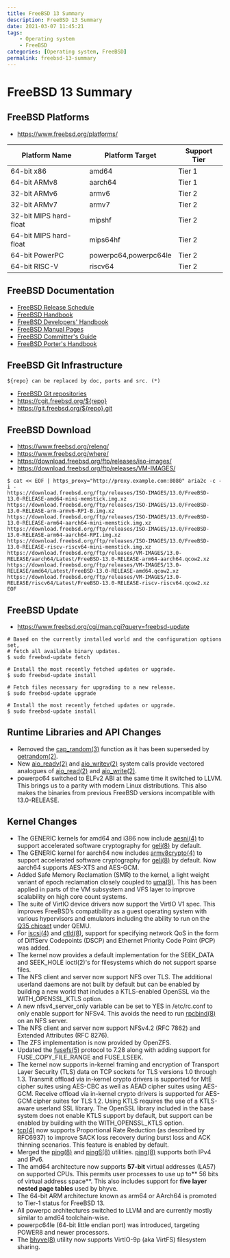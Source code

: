 ```yaml
---
title: FreeBSD 13 Summary
description: FreeBSD 13 Summary
date: 2021-03-07 11:45:21
tags:
    - Operating system
    - FreeBSD
categories: [Operating system, FreeBSD]
permalink: freebsd-13-summary
---
```


# FreeBSD 13 Summary

## FreeBSD Platforms

* https://www.freebsd.org/platforms/

Platform Name           | Platform Target       | Support Tier
------------------------|-----------------------|-------------
64-bit x86              | amd64                 | Tier 1
64-bit ARMv8            | aarch64               | Tier 1
32-bit ARMv6            | armv6                 | Tier 2
32-bit ARMv7            | armv7                 | Tier 2
32-bit MIPS hard-float  | mipshf                | Tier 2
64-bit MIPS hard-float  | mips64hf              | Tier 2
64-bit PowerPC          | powerpc64,powerpc64le | Tier 2
64-bit RISC-V           | riscv64               | Tier 2

## FreeBSD Documentation

* [FreeBSD Release Schedule](https://www.freebsd.org/releng/)
* [FreeBSD Handbook](https://docs.freebsd.org/en/books/handbook/)
* [FreeBSD Developers' Handbook](https://docs.freebsd.org/en/books/developers-handbook/)
* [FreeBSD Manual Pages](https://www.freebsd.org/cgi/man.cgi)
* [FreeBSD Committer's Guide](https://docs.freebsd.org/en/articles/committers-guide/)
* [FreeBSD Porter's Handbook](https://docs.freebsd.org/en/books/porters-handbook/)

## FreeBSD Git Infrastructure

`${repo} can be replaced by doc, ports and src. (*)`

* [FreeBSD Git repositories](https://cgit.freebsd.org/)
* https://cgit.freebsd.org/${repo}
* https://git.freebsd.org/${repo}.git

## FreeBSD Download

* https://www.freebsd.org/releng/
* https://www.freebsd.org/where/
* https://download.freebsd.org/ftp/releases/iso-images/
* https://download.freebsd.org/ftp/releases/VM-IMAGES/

```shell
$ cat << EOF | https_proxy="http://proxy.example.com:8080" aria2c -c -i -
https://download.freebsd.org/ftp/releases/ISO-IMAGES/13.0/FreeBSD-13.0-RELEASE-amd64-mini-memstick.img.xz
https://download.freebsd.org/ftp/releases/ISO-IMAGES/13.0/FreeBSD-13.0-RELEASE-arm-armv6-RPI-B.img.xz
https://download.freebsd.org/ftp/releases/ISO-IMAGES/13.0/FreeBSD-13.0-RELEASE-arm64-aarch64-mini-memstick.img.xz
https://download.freebsd.org/ftp/releases/ISO-IMAGES/13.0/FreeBSD-13.0-RELEASE-arm64-aarch64-RPI.img.xz
https://download.freebsd.org/ftp/releases/ISO-IMAGES/13.0/FreeBSD-13.0-RELEASE-riscv-riscv64-mini-memstick.img.xz
https://download.freebsd.org/ftp/releases/VM-IMAGES/13.0-RELEASE/aarch64/Latest/FreeBSD-13.0-RELEASE-arm64-aarch64.qcow2.xz
https://download.freebsd.org/ftp/releases/VM-IMAGES/13.0-RELEASE/amd64/Latest/FreeBSD-13.0-RELEASE-amd64.qcow2.xz
https://download.freebsd.org/ftp/releases/VM-IMAGES/13.0-RELEASE/riscv64/Latest/FreeBSD-13.0-RELEASE-riscv-riscv64.qcow2.xz
EOF
```

## FreeBSD Update

* https://www.freebsd.org/cgi/man.cgi?query=freebsd-update

```shell
# Based on the currently installed world and the configuration options set,
# fetch all available binary updates.
$ sudo freebsd-update fetch

# Install the most recently fetched updates or upgrade.
$ sudo freebsd-update install

# Fetch files necessary for upgrading to a new release.
$ sudo freebsd-update upgrade

# Install the most recently fetched updates or upgrade.
$ sudo freebsd-update install
```

## Runtime Libraries and API Changes

* Removed the [cap_random(3)](https://www.freebsd.org/cgi/man.cgi?query=cap_random) function as it has been superseded by [getrandom(2)](https://www.freebsd.org/cgi/man.cgi?query=getrandom).
* New [aio_readv(2)](https://www.freebsd.org/cgi/man.cgi?query=aio_readv) and [aio_writev(2)](https://www.freebsd.org/cgi/man.cgi?query=aio_writev) system calls provide vectored analogues of [aio_read(2)](https://www.freebsd.org/cgi/man.cgi?query=aio_read) and [aio_write(2)](https://www.freebsd.org/cgi/man.cgi?query=aio_write).
* powerpc64 switched to ELFv2 ABI at the same time it switched to LLVM. This brings us to a parity with modern Linux distributions. This also makes the binaries from previous FreeBSD versions incompatible with 13.0-RELEASE.

## Kernel Changes

* The GENERIC kernels for amd64 and i386 now include [aesni(4)](https://www.freebsd.org/cgi/man.cgi?query=aesni) to support accelerated software cryptography for [geli(8)](https://www.freebsd.org/cgi/man.cgi?query=geli) by default.
* The GENERIC kernel for aarch64 now includes [armv8crypto(4)](https://www.freebsd.org/cgi/man.cgi?query=armv8crypto) to support accelerated software cryptography for [geli(8)](https://www.freebsd.org/cgi/man.cgi?query=geli) by default. Now aarch64 supports AES-XTS and AES-GCM.
* Added Safe Memory Reclamation (SMR) to the kernel, a light weight variant of epoch reclamation closely coupled to [uma(9)](https://www.freebsd.org/cgi/man.cgi?query=uma). This has been applied in parts of the VM subsystem and VFS layer to improve scalability on high core count systems.
* The suite of VirtIO device drivers now support the VirtIO V1 spec. This improves FreeBSD’s compatibility as a guest operating system with various hypervisors and emulators including the ability to run on the [Q35 chipset](https://wiki.qemu.org/images/4/4e/Q35.pdf) under QEMU.
* For [iscsi(4)](https://www.freebsd.org/cgi/man.cgi?query=iscsi) and [ctld(8)](https://www.freebsd.org/cgi/man.cgi?query=ctld), support for specifying network QoS in the form of DiffServ Codepoints (DSCP) and Ethernet Priority Code Point (PCP) was added.
* The kernel now provides a default implementation for the SEEK_DATA and SEEK_HOLE ioctl(2)'s for filesystems which do not support sparse files.
* The NFS client and server now support NFS over TLS. The additional userland daemons are not built by default but can be enabled by building a new world that includes a KTLS-enabled OpenSSL via the WITH_OPENSSL_KTLS option.
* A new nfsv4_server_only variable can be set to YES in /etc/rc.conf to only enable support for NFSv4. This avoids the need to run [rpcbind(8)](https://www.freebsd.org/cgi/man.cgi?query=rpcbind) on an NFS server.
* The NFS client and server now support NFSv4.2 (RFC 7862) and Extended Attributes (RFC 8276).
* The ZFS implementation is now provided by OpenZFS.
* Updated the [fusefs(5)](https://www.freebsd.org/cgi/man.cgi?query=fusefs) protocol to 7.28 along with adding support for FUSE_COPY_FILE_RANGE and FUSE_LSEEK.
* The kernel now supports in-kernel framing and encryption of Transport Layer Security (TLS) data on TCP sockets for TLS versions 1.0 through 1.3. Transmit offload via in-kernel crypto drivers is supported for MtE cipher suites using AES-CBC as well as AEAD cipher suites using AES-GCM. Receive offload via in-kernel crypto drivers is supported for AES-GCM cipher suites for TLS 1.2. Using KTLS requires the use of a KTLS-aware userland SSL library. The OpenSSL library included in the base system does not enable KTLS support by default, but support can be enabled by building with the WITH_OPENSSL_KTLS option.
* [tcp(4)](https://www.freebsd.org/cgi/man.cgi?query=tcp) now supports Proportional Rate Reduction (as described by RFC6937) to improve SACK loss recovery during burst loss and ACK thinning scenarios. This feature is enabled by default.
* Merged the [ping(8)](https://www.freebsd.org/cgi/man.cgi?query=ping) and [ping6(8)](https://www.freebsd.org/cgi/man.cgi?query=ping6) utilities. [ping(8)](https://www.freebsd.org/cgi/man.cgi?query=ping) supports both IPv4 and IPv6.
* The amd64 architecture now supports **57-bit** virtual addresses (LA57) on supported CPUs. This permits user processes to use up to** 56 bits of virtual address space**. This also includes support for **five layer nested page tables** used by bhyve.
* The 64-bit ARM architecture known as arm64 or AArch64 is promoted to Tier-1 status for FreeBSD 13.
* All powerpc architectures switched to LLVM and are currently mostly similar to amd64 toolchain-wise.
* powerpc64le (64-bit little endian port) was introduced, targeting POWER8 and newer processors.
* The [bhyve(8)](https://www.freebsd.org/cgi/man.cgi?query=bhyve) utility now supports VirtIO-9p (aka VirtFS) filesystem sharing.
